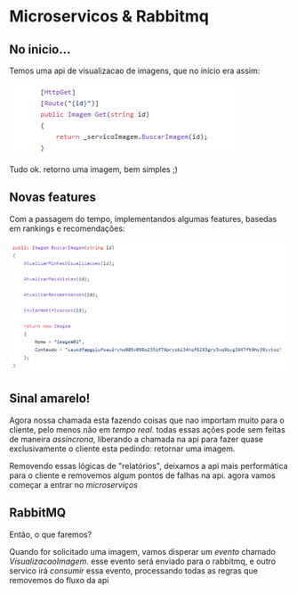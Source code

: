 # Microservicos & Rabbitmq

## No inicio...

Temos uma api de visualizacao de imagens, que no início era assim:

![api](./imagens/buscar-imagem-01.PNG)

Tudo ok. retorno uma imagem, bem simples ;)

## Novas features

Com a passagem do tempo, implementandos algumas features, basedas em rankings e recomendações:

![api](./imagens/buscar-imagem-02.PNG)

## Sinal amarelo!

Agora nossa chamada esta fazendo coisas que nao importam muito para o cliente, pelo menos não em *tempo real*. todas essas ações pode sem feitas de maneira *assincrona*, liberando a chamada na api para fazer quase exclusivamente o cliente esta pedindo: retornar uma imagem.

Removendo essas lógicas de "relatórios", deixamos a api mais performática para o cliente e removemos algum pontos de falhas na api. agora vamos começar a entrar no *microserviços*

## RabbitMQ

Então, o que faremos?

Quando for solicitado uma imagem, vamos disperar um *evento* chamado *VisualizacaoImagem*. esse evento será enviado para o rabbitmq, e outro servico irá *consumir* essa evento, processando todas as regras que removemos do fluxo da api


